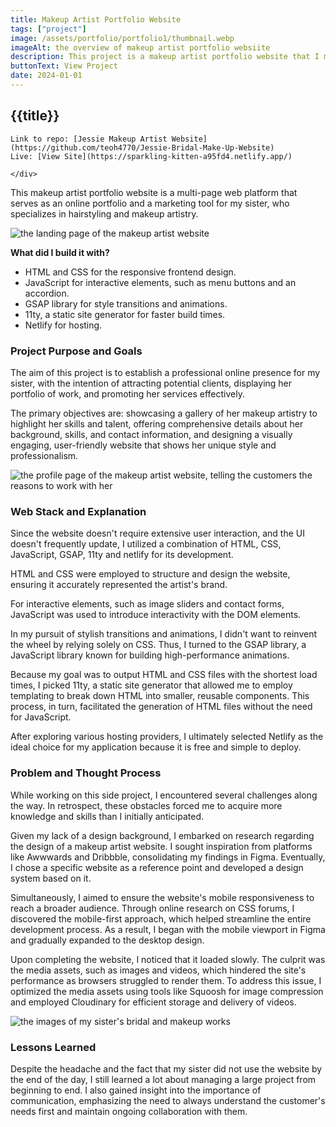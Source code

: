 ```yaml
---
title: Makeup Artist Portfolio Website
tags: ["project"]
image: /assets/portfolio/portfolio1/thumbnail.webp
imageAlt: the overview of makeup artist portfolio websiite
description: This project is a makeup artist portfolio website that I made for my sister to showcase her work, skills, and services. This site features landing page, portfolio page, and profile page.
buttonText: View Project
date: 2024-01-01
---
```


<article class="portfolio-page container">

## {{title}}

<div class="wrapper" markdown="1">

  <div class="portfolio-page__links" markdown="1">

    Link to repo: [Jessie Makeup Artist Website](https://github.com/teoh4770/Jessie-Bridal-Make-Up-Website)  
    Live: [View Site](https://sparkling-kitten-a95fd4.netlify.app/)

    </div> 

  This makeup artist portfolio website is a multi-page web platform that serves as an online portfolio and a marketing tool for my sister, who specializes in hairstyling and makeup artistry.

  <img src="/assets/portfolio/portfolio1/image1.webp" alt="the landing page of the makeup artist website">

  **What did I build it with?**
  - HTML and CSS for the responsive frontend design.
  - JavaScript for interactive elements, such as menu buttons and an accordion.
  - GSAP library for style transitions and animations.
  - 11ty, a static site generator for faster build times.
  - Netlify for hosting.
</div>

### Project Purpose and Goals
<div class="wrapper" markdown="1">
The aim of this project is to establish a professional online presence for my sister, with the intention of attracting potential clients, displaying her portfolio of work, and promoting her services effectively.  

The primary objectives are: showcasing a gallery of her makeup artistry to highlight her skills and talent, offering comprehensive details about her background, skills, and contact information, and designing a visually engaging, user-friendly website that shows her unique style and professionalism.

<img src="/assets/portfolio/portfolio1/image3.webp" alt="the profile page of the makeup artist website, telling the customers the reasons to work with her">
</div>

### Web Stack and Explanation
<div class="wrapper" markdown="1">
Since the website doesn't require extensive user interaction, and the UI doesn't frequently update, I utilized a combination of HTML, CSS, JavaScript, GSAP, 11ty and netlify for its development.

HTML and CSS were employed to structure and design the website, ensuring it accurately represented the artist's brand.

For interactive elements, such as image sliders and contact forms, JavaScript was used to introduce interactivity with the DOM elements.

In my pursuit of stylish transitions and animations, I didn't want to reinvent the wheel by relying solely on CSS. Thus, I turned to the GSAP library, a JavaScript library known for building high-performance animations.

Because my goal was to output HTML and CSS files with the shortest load times, I picked 11ty, a static site generator that allowed me to employ templating to break down HTML into smaller, reusable components. This process, in turn, facilitated the generation of HTML files without the need for JavaScript.

After exploring various hosting providers, I ultimately selected Netlify as the ideal choice for my application because it is free and simple to deploy.
</div>

### Problem and Thought Process
<div class="wrapper" markdown="1">
While working on this side project, I encountered several challenges along the way. In retrospect, these obstacles forced me to acquire more knowledge and skills than I initially anticipated.

Given my lack of a design background, I embarked on research regarding the design of a makeup artist website. I sought inspiration from platforms like Awwwards and Dribbble, consolidating my findings in Figma. Eventually, I chose a specific website as a reference point and developed a design system based on it.

Simultaneously, I aimed to ensure the website's mobile responsiveness to reach a broader audience. Through online research on CSS forums, I discovered the mobile-first approach, which helped streamline the entire development process. As a result, I began with the mobile viewport in Figma and gradually expanded to the desktop design.

Upon completing the website, I noticed that it loaded slowly. The culprit was the media assets, such as images and videos, which hindered the site's performance as browsers struggled to render them. To address this issue, I optimized the media assets using tools like Squoosh for image compression and employed Cloudinary for efficient storage and delivery of videos.

<img src="/assets/portfolio/portfolio1/image2.webp" alt="the images of my sister's bridal and makeup works">
</div>

### Lessons Learned
<div class="wrapper" markdown="1">
Despite the headache and the fact that my sister did not use the website by the end of the day, I still learned a lot about managing a large project from beginning to end. I also gained insight into the importance of communication, emphasizing the need to always understand the customer's needs first and maintain ongoing collaboration with them.
</div>

</article>

